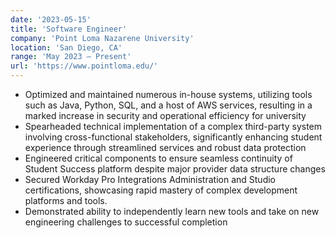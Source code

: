 ```yaml
---
date: '2023-05-15'
title: 'Software Engineer'
company: 'Point Loma Nazarene University'
location: 'San Diego, CA'
range: 'May 2023 – Present'
url: 'https://www.pointloma.edu/'
---
```


- Optimized and maintained numerous in-house systems, utilizing tools such as Java, Python, SQL, and a host of AWS services, resulting in a marked increase in security and operational efficiency for university
- Spearheaded technical implementation of a complex third-party system involving cross-functional stakeholders, significantly enhancing student experience through streamlined services and robust data protection
- Engineered critical components to ensure seamless continuity of Student Success platform despite major provider data structure changes
- Secured Workday Pro Integrations Administration and Studio certifications, showcasing rapid mastery of complex development platforms and tools.
- Demonstrated ability to independently learn new tools and take on new engineering challenges to successful completion
